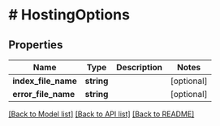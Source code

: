 # # HostingOptions

## Properties

Name | Type | Description | Notes
------------ | ------------- | ------------- | -------------
**index_file_name** | **string** |  | [optional]
**error_file_name** | **string** |  | [optional]

[[Back to Model list]](../../README.md#models) [[Back to API list]](../../README.md#endpoints) [[Back to README]](../../README.md)
